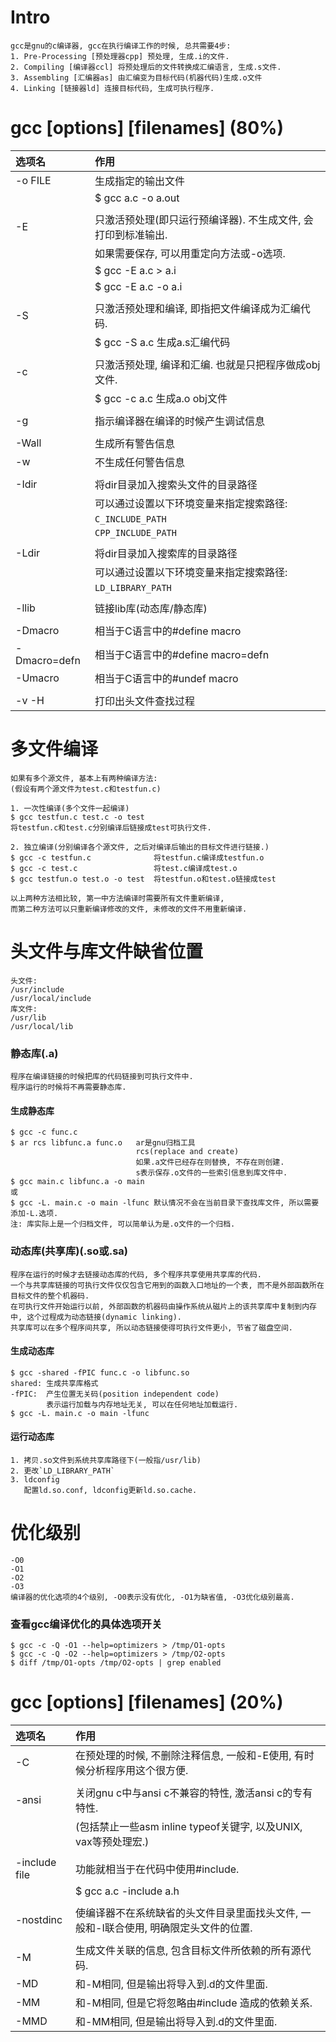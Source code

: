 # Intro
    gcc是gnu的c编译器, gcc在执行编译工作的时候, 总共需要4步:
    1. Pre-Processing [预处理器cpp] 预处理, 生成.i的文件.
    2. Compiling [编译器ccl] 将预处理后的文件转换成汇编语言, 生成.s文件.
    3. Assembling [汇编器as] 由汇编变为目标代码(机器代码)生成.o文件
    4. Linking [链接器ld] 连接目标代码, 生成可执行程序.


# gcc [options] [filenames] (80%)

|选项名       |作用                                                             |
|:------------|:----------------------------------------------------------------|
| -o FILE     |生成指定的输出文件                                               |
|             |$ gcc a.c -o a.out                                               |
|             |                                                                 |
|-E           |只激活预处理(即只运行预编译器). 不生成文件, 会打印到标准输出.    |
|             |如果需要保存, 可以用重定向方法或-o选项.                          |
|             |$ gcc -E a.c > a.i                                               |                                              
|             |$ gcc -E a.c -o a.i                                              |                                              
|             |                                                                 |
|-S           |只激活预处理和编译, 即指把文件编译成为汇编代码.                  |
|             |$ gcc -S a.c     生成a.s汇编代码                                 |
|             |                                                                 |
|-c           |只激活预处理, 编译和汇编. 也就是只把程序做成obj文件.             |
|             |$ gcc -c a.c     生成a.o obj文件                                 |
|             |                                                                 |
|-g           |指示编译器在编译的时候产生调试信息                               |
|             |                                                                 |
|-Wall        |生成所有警告信息                                                 |
|-w           |不生成任何警告信息                                               |
|             |                                                                 |
|-Idir        |将dir目录加入搜索头文件的目录路径                                |
|             |可以通过设置以下环境变量来指定搜索路径:                          |
|             |`C_INCLUDE_PATH`                                                 |
|             |`CPP_INCLUDE_PATH`                                               |
|             |                                                                 |
|-Ldir        |将dir目录加入搜索库的目录路径                                    |
|             |可以通过设置以下环境变量来指定搜索路径:                          |
|             |`LD_LIBRARY_PATH`                                                |
|             |                                                                 |
|-llib        |链接lib库(动态库/静态库)                                         |
|             |                                                                 |
|-Dmacro      |相当于C语言中的#define macro                                     |
|-Dmacro=defn |相当于C语言中的#define macro=defn                                |
|-Umacro      |相当于C语言中的#undef macro                                      |
|             |                                                                 |
|-v -H        |打印出头文件查找过程                                             |


# 多文件编译
	如果有多个源文件, 基本上有两种编译方法:
	(假设有两个源文件为test.c和testfun.c)
	
	1. 一次性编译(多个文件一起编译)
	$ gcc testfun.c test.c -o test
	将testfun.c和test.c分别编译后链接成test可执行文件.
	
	2. 独立编译(分别编译各个源文件, 之后对编译后输出的目标文件进行链接.)
	$ gcc -c testfun.c              将testfun.c编译成testfun.o
	$ gcc -c test.c                 将test.c编译成test.o
	$ gcc testfun.o test.o -o test  将testfun.o和test.o链接成test 
	
	以上两种方法相比较, 第一中方法编译时需要所有文件重新编译,
	而第二种方法可以只重新编译修改的文件, 未修改的文件不用重新编译.


# 头文件与库文件缺省位置
    头文件:
    /usr/include
    /usr/local/include
    库文件:
    /usr/lib
    /usr/local/lib


### 静态库(.a)
    程序在编译链接的时候把库的代码链接到可执行文件中.
    程序运行的时候将不再需要静态库.

#### 生成静态库
    $ gcc -c func.c
    $ ar rcs libfunc.a func.o   ar是gnu归档工具
                                rcs(replace and create)
                                如果.a文件已经存在则替换, 不存在则创建.
                                s表示保存.o文件的一些索引信息到库文件中.
    $ gcc main.c libfunc.a -o main
    或
    $ gcc -L. main.c -o main -lfunc 默认情况不会在当前目录下查找库文件, 所以需要添加-L.选项.
    注: 库实际上是一个归档文件, 可以简单认为是.o文件的一个归档.

### 动态库(共享库)(.so或.sa)
    程序在运行的时候才去链接动态库的代码, 多个程序共享使用共享库的代码.
    一个与共享库链接的可执行文件仅仅包含它用到的函数入口地址的一个表, 而不是外部函数所在目标文件的整个机器码.
    在可执行文件开始运行以前, 外部函数的机器码由操作系统从磁片上的该共享库中复制到内存中, 这个过程成为动态链接(dynamic linking).
    共享库可以在多个程序间共享, 所以动态链接使得可执行文件更小, 节省了磁盘空间.

#### 生成动态库
    $ gcc -shared -fPIC func.c -o libfunc.so 
    shared: 生成共享库格式
    -fPIC:  产生位置无关码(position independent code)
            表示运行加载与内存地址无关, 可以在任何地址加载运行.
    $ gcc -L. main.c -o main -lfunc

#### 运行动态库
    1. 拷贝.so文件到系统共享库路径下(一般指/usr/lib)
    2. 更改`LD_LIBRARY_PATH`
    3. ldconfig
       配置ld.so.conf, ldconfig更新ld.so.cache.


# 优化级别
    -O0
    -O1
    -O2
    -O3
    编译器的优化选项的4个级别, -O0表示没有优化, -O1为缺省值, -O3优化级别最高.

### 查看gcc编译优化的具体选项开关
    $ gcc -c -Q -O1 --help=optimizers > /tmp/O1-opts
    $ gcc -c -Q -O2 --help=optimizers > /tmp/O2-opts
    $ diff /tmp/O1-opts /tmp/O2-opts | grep enabled


# gcc [options] [filenames] (20%)

|选项名         |作用                                                                                   |
|:--------------|:--------------------------------------------------------------------------------------|
|-C             |在预处理的时候, 不删除注释信息, 一般和-E使用, 有时候分析程序用这个很方便.              |
|               |                                                                                       |
|-ansi          |关闭gnu c中与ansi c不兼容的特性, 激活ansi c的专有特性.                                 |
|               |(包括禁止一些asm inline typeof关键字, 以及UNIX, vax等预处理宏.)                        |
|               |                                                                                       |
|-include file  |功能就相当于在代码中使用#include.                                                      |
|               |$ gcc a.c -include a.h                                                                 |
|               |                                                                                       |
|-nostdinc      |使编译器不在系统缺省的头文件目录里面找头文件, 一般和-I联合使用, 明确限定头文件的位置.  |
|               |                                                                                       |
|-M             |生成文件关联的信息, 包含目标文件所依赖的所有源代码.                                    |
|-MD            |和-M相同, 但是输出将导入到.d的文件里面.                                                |
|-MM            |和-M相同, 但是它将忽略由#include <file>造成的依赖关系.                                 |
|-MMD           |和-MM相同, 但是输出将导入到.d的文件里面.                                               |

